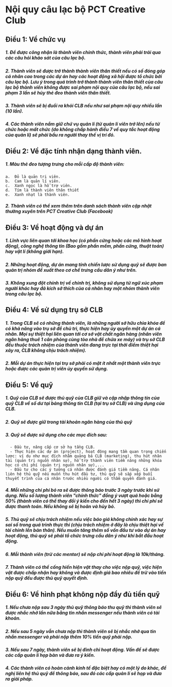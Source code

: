 # Nội quy câu lạc bộ PCT Creative Club

## Điều 1: Về chức vụ
  ##### 1. Để được công nhận là thành viên chính thức, thành viên phải trải qua các câu hỏi khảo sát của câu lạc bộ.
  ##### 2. Thành viên sẽ được trở thành thành viên thân thiết nếu có số đóng góp cá nhân cao trong các dự án hay các hoạt động xã hội được tổ chức bởi câu lạc bộ. Lưu ý trong quá trình trở thành thành viên thân thiết của câu lạc bộ thành viên không được sai phạm nội quy của câu lạc bộ, nếu sai phạm 3 lần sẽ hủy thẻ đeo thành viên thân thiết.
  ##### 3. Thành viên sẽ bị đuổi ra khỏi CLB nếu như sai phạm nội quy nhiều lần (10 lần).
  ##### 4. Các thành viên nắm giữ chứ vụ quản lí (từ quản lí viên trở lên) nếu từ chức hoặc mất chức (do không chấp hành điều 7 về quy tắc hoạt động của quản lí) sẽ phải bầu ra người thay thế vị trí đó.
## Điều 2: Về đặc tính nhận dạng thành viên.
  ##### 1. Màu thẻ đeo tượng trưng cho mỗi cấp độ thành viên:
  
    a.  Đỏ là quản trị viên.
    b.  Cam là quản lí viên.
    c.  Xanh ngọc là hỗ trợ viên.
    d.  Tím là thành viên thân thiết
    e.  Xanh nhạt là thành viên.
  ##### 2. Thành viên có thể xem thêm trên danh sách thành viên cập nhật thường xuyên trên PCT Creative Club (Facebook)
## Điều 3: Về hoạt động và dự án
  ##### 1. Lĩnh vực liên quan tới khoa học (có phần cứng hoặc các mô hình hoạt động), công nghệ thông tin (Bao gồm phần mềm, phần cứng, thuật toán) hay vật lí (không giới hạn).
  ##### 2. Những hoạt động, dự án mang tính chiến lược sử dụng quỹ sẽ được ban quản trị nhóm đề xuất theo cơ chế trưng cầu dân ý như trên.
  ##### 3. Không xung đột chính trị về chính trị, không sử dụng từ ngữ xúc phạm người khác hay đả kích sở thích của cá nhân hay một nhóm thành viên trong câu lạc bộ.
## Điều 4: Về sử dụng trụ sở CLB
  ##### 1. Trong CLB sẽ có những thành viên, là những người sở hữu chìa khóa để có khả năng vào trụ sở để chủ trì, thực hiện hay ủy quyền một dự án cá nhân. Mọi sự thiệt hại liên quan tới cơ sở vật chất ngân hàng (nhân viên ngân hàng thuê 1 căn phòng cùng tòa nhà để chứa xe máy) và trụ sở CLB đều thuộc trách nhiệm của thành viên đang trực tại thời điểm thiệt hại xảy ra, CLB không chịu trách nhiệm).
  ##### 2. Mỗi dự án thực hiện tại trụ sở phải có mặt ít nhất một thành viên trực hoặc được các quản trị viên ủy quyền sử dụng.
## Điều 5: Về quỹ 
  ##### 1. Quỹ của CLB sẽ được thủ quỹ của CLB giữ và cập nhập thông tin của quỹ CLB về số dư tại bảng thông tin CLB (tại trụ sở CLB) và ứng dụng của CLB.
  ##### 2. Quỹ sẽ được giữ trong tài khoản ngân hàng của thủ quỹ
  ##### 3. Quỹ sẽ được sử dụng cho các mục đích sau:
      - Đầu tư, nâng cấp cơ sở hạ tầng CLB.
      - Thực hiện các dự án (project), hoạt động mang tầm quan trọng chiến lược: ví dụ như mục đích nhằm quảng bá CLB (marketing), thu hút nhân tài (quản trị nguồn nhân sự), hỗ trợ thành viên tiềm năng những khóa học có chi phí (quản trị nguồn nhân sự),...
      - Đầu tư cho các ý tưởng cá nhân được đánh giá tiềm năng. Cá nhân liên hệ thủ quỹ nếu muốn thu hút đầu tư, thủ quỹ sẽ sắp xếp buổi thuyết trình của cá nhân trước nhiều người có thẩm quyền đánh giá.
  ##### 4. Mỗi những chi phí bỏ ra sẽ được thông báo trước 3 ngày trước khi sử dụng. Nếu số lượng thành viên "chính thức" đồng ý vượt   quá hoặc bằng 50% (thành viên có thể thay đổi ý kiến cho đến hết 3 ngày) thì chi phí sẽ được thanh toán. Nếu không sẽ bị hoãn và hủy bỏ.
  ##### 5. Thủ quỹ sẽ chịu trách nhiệm nếu việc báo giá không chính xác hay sự sai số trong quá trình thực thi (chịu trách nhiệm ở đây là chịu thiệt hại về tài chính lên bản thân). Nếu muốn tăng thêm số vốn đầu tư vào dự án hay hoạt động, thủ quỹ sẽ phải tổ chức trưng cầu dân ý như khi bắt đầu hoạt động.
  ##### 6. Mỗi thành viên (trừ các mentor) sẽ nộp chi phí hoạt động là 10k/tháng.
  ##### 7. Thành viên có thể cống hiến hiện vật thay cho việc nộp quỹ, việc hiện vật được chấp nhận hay không và được định giá bao nhiêu để trừ vào tiền nộp quỹ đều được thủ quỹ quyết định.
## Điều 6: Về hình phạt không nộp đầy đủ tiền quỹ
##### 1.	Nếu chưa nộp sau 3 ngày thủ quỹ thông báo thu quỹ thì thành viên sẽ được nhắc nhở lần nữa bằng tin nhắn messenger nếu thành viên có tài khoản.
##### 2.	Nếu sau 5 ngày vẫn chưa nộp thì thành viên sẽ bị nhắc nhở qua tin nhắn messenger và phải nộp thêm 10% tiền quỹ phải nộp.
##### 3.	Nếu sau 7 ngày, thành viên sẽ bị đình chỉ hoạt động. Vấn đề sẽ được các cấp quản lí họp bàn và đưa ra ý kiến.
##### 4.	Các thành viên có hoàn cảnh kinh tế đặc biệt hay có một lý do khác, đề nghị liên hệ thủ quỹ để thông báo, sau đó các cấp quản lí sẽ họp và đưa ra giải pháp.
